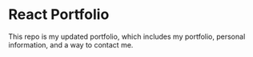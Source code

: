 # React Portfolio

This repo is my updated portfolio, which includes my portfolio, personal information, and a way to contact me.